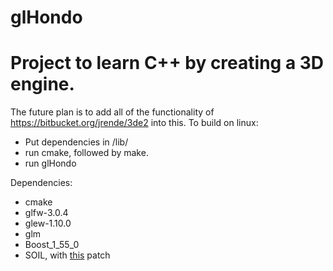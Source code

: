 glHondo
=======

Project to learn C++ by creating a 3D engine.
=======

The future plan is to add all of the functionality of https://bitbucket.org/jrende/3de2 into this.
To build on linux:
  * Put dependencies in /lib/
  * run cmake, followed by make.
  * run glHondo

Dependencies:
  * cmake
  * glfw-3.0.4
  * glew-1.10.0
  * glm
  * Boost_1_55_0
  * SOIL, with [this](https://bugs.debian.org/cgi-bin/bugreport.cgi?bug=727175) patch
